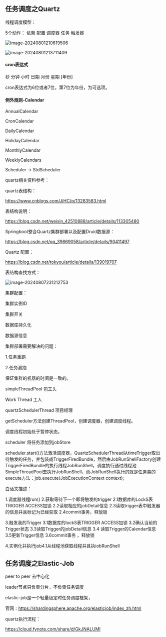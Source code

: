 ## 任务调度之Quartz

线程调度模型：

5个动作：
依赖
配置
调度器
任务
触发器

![image-20240801210619506](https://gitee.com/zhf19970510/image-server/raw/master/img_2024/202408012123299.png)

![image-20240801213711409](https://gitee.com/zhf19970510/image-server/raw/master/img_2024/202408012137658.png)

#### cron表达式

秒 分钟 小时 日期 月份 星期 [年份]

cron表达式为6位或者7位，第7位为年份，为可选项。

#### 例外规则-Calendar

AnnualCalendar

CronCalendar

DailyCalendar

HolidayCalendar

MonthlyCalendar

WeeklyCalendars





Scheduler -> StdScheduler



quartz相关资料参考：

quartz表结构：

https://www.cnblogs.com/JiHC/p/13283583.html

表结构说明：

https://blog.csdn.net/weixin_42510888/article/details/113305480

Springboot整合Quartz集群部署以及配置Druid数据源：

https://blog.csdn.net/qq_39669058/article/details/90411497

Quartz 配置：

https://blog.csdn.net/tokyou/article/details/139019707



表结构查找方式：

![image-20240807231212753](https://gitee.com/zhf19970510/image-server/raw/master/img_2024/202408072312713.png)



集群配置：

集群实例ID

集群开关

数据库持久化

数据源信息



集群部署需要解决的问题：

1.任务重跑

2.任务漏跑

保证集群的机器的时间是一致的。



simpleThreadPool 包工头

Work Thread 工人

quartzSchedulerThread 项目经理



getScheduler方法创建ThreadPool，创建调度器，创建调度线程。

调度线程初始处于暂停状态。

scheduler 将任务添加到jobStore

scheduler.start()方法激活调度器，QuartzSchedulerThread从timeTrigger取出待触发的任务，并包装成TriggerFiredBundle，然后由JobRunShellFactory创建TriggerFiredBundle的执行线程JobRunShell，调度执行通过线程池SimpleThreadPool去执行JobRunShell，而JobRunShell执行的就是任务类的execute方法：job.execute(JobExecutionContext context);



白话文描述：

1.调度器线程run()
2.获取等待下一个即将触发的trigger
2.1数据库的LockS表TRIGGER ACCESS加锁
2.2读取相应的jobDetail信息
2.3读取trigger表中触发器的信息并且标记为已经获取
2.4commit事务，释放锁



3.触发我的Trigger
3.1数据库的lockS表TRIGGER ACCESS加锁
3.2确认当前的Trigger状态
3.3读取Trigger的jobDetail信息
3.4 读取Trigger的Calendar信息
3.5更新Trigger信息
3.6commit事务 ，释放锁



4.实例化并执行job4.1从线程池获取线程并且执iobRunShell





## 任务调度之Elastic-Job

peer to peer 去中心化

leader节点只负责分片，不负责任务调度

elastic-job是一个轻量级定时任务调度框架，

官网：https://shardingsphere.apache.org/elasticjob/index_zh.html



quartz执行流程：

https://cloud.fynote.com/share/d/GkJNALUMI